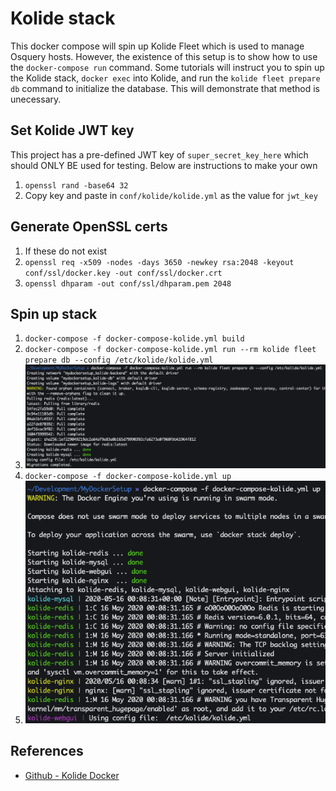 # Kolide stack
This docker compose will spin up Kolide Fleet which is used to manage Osquery hosts. However, the existence of this setup is to show how to use the `docker-compose run` command. Some tutorials will instruct you to spin up the Kolide stack, `docker exec` into Kolide, and run the `kolide fleet prepare db` command to initialize the database. This will demonstrate that method is unecessary.

## Set Kolide JWT key
This project has a pre-defined JWT key of `super_secret_key_here` which should ONLY BE used for testing. Below are instructions to make your own
1. `openssl rand -base64 32`
1. Copy key and paste in `conf/kolide/kolide.yml` as the value for `jwt_key`

## Generate OpenSSL certs
1. If these do not exist
1. `openssl req -x509 -nodes -days 3650 -newkey rsa:2048 -keyout conf/ssl/docker.key -out conf/ssl/docker.crt`
1. `openssl dhparam -out conf/ssl/dhparam.pem 2048`

## Spin up stack
1. `docker-compose -f docker-compose-kolide.yml build`
1. `docker-compose -f docker-compose-kolide.yml run --rm kolide fleet prepare db --config /etc/kolide/kolide.yml`
  1. ![kolide fleet prepare db](../.img/kolide-init-db.png)
1. `docker-compose -f docker-compose-kolide.yml up`
  1. ![Kolide docker-compose up](../.img/kolide-docker-up.png)

## References
* [Github - Kolide Docker](https://github.com/CptOfEvilMinions/Kolide-Docker)